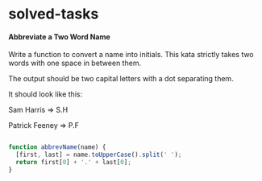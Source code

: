 # solved-tasks

#### Abbreviate a Two Word Name
     
 Write a function to convert a name into initials. This kata strictly takes two words with one space in between them.
 
 The output should be two capital letters with a dot separating them.
 
 It should look like this:
 
 Sam Harris => S.H
 
 Patrick Feeney => P.F

 
```javascript

function abbrevName(name) {
  [first, last] = name.toUpperCase().split(' ');
  return first[0] + '.' + last[0];
}





```
